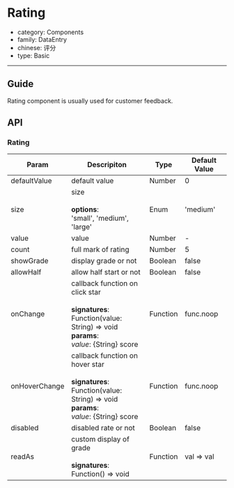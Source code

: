 # Rating

-   category: Components
-   family: DataEntry
-   chinese: 评分
-   type: Basic

---

## Guide

Rating component is usually used for customer feedback.

## API

### Rating

| Param | Descripiton  | Type  | Default Value |
| ------------ | -------------------------------------------------------------------------------------------------- | -------- | --------- |
| defaultValue | default value                                                                                                | Number   | 0         |
| size         | size<br><br>**options**:<br>'small', 'medium', 'large'                                                   | Enum     | 'medium'  |
| value        | value                                                                                                  | Number   | -         |
| count        | full mark of rating                                                                                              | Number   | 5         |
| showGrade    | display grade or not                                                                                         | Boolean  | false     |
| allowHalf    | allow half start or not                                                                                         | Boolean  | false     |
| onChange     | callback function on click star<br><br>**signatures**:<br>Function(value: String) => void<br>**params**:<br>_value_: {String} score | Function | func.noop |
| onHoverChange     | callback function on hover star<br><br>**signatures**:<br>Function(value: String) => void<br>**params**:<br>_value_: {String} score | Function | func.noop |
| disabled     | disabled rate or not                                                                                               | Boolean  | false     |
| readAs        | custom display of grade<br><br>**signatures**:<br>Function() => void                                                | Function | val => val |
